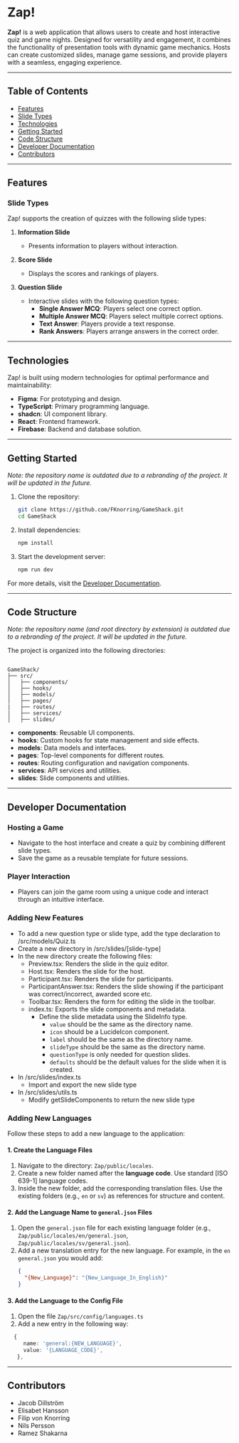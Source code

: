 # Zap!

**Zap!** is a web application that allows users to create and host interactive quiz and game nights. Designed for versatility and engagement, it combines the functionality of presentation tools with dynamic game mechanics. Hosts can create customized slides, manage game sessions, and provide players with a seamless, engaging experience.

---

## Table of Contents

- [Features](#features)
- [Slide Types](#slide-types)
- [Technologies](#technologies)
- [Getting Started](#getting-started)
- [Code Structure](#code-structure)
- [Developer Documentation](#developer-documentation)
- [Contributors](#contributors)

---

## Features

### Slide Types

Zap! supports the creation of quizzes with the following slide types:

1. **Information Slide**

   - Presents information to players without interaction.

2. **Score Slide**

   - Displays the scores and rankings of players.

3. **Question Slide**
   - Interactive slides with the following question types:
     - **Single Answer MCQ**: Players select one correct option.
     - **Multiple Answer MCQ**: Players select multiple correct options.
     - **Text Answer**: Players provide a text response.
     - **Rank Answers**: Players arrange answers in the correct order.

---

## Technologies

Zap! is built using modern technologies for optimal performance and maintainability:

- **Figma**: For prototyping and design.
- **TypeScript**: Primary programming language.
- **shadcn**: UI component library.
- **React**: Frontend framework.
- **Firebase**: Backend and database solution.

---

## Getting Started

_Note: the repository name is outdated due to a rebranding of the project. It will be updated in the future._

1. Clone the repository:
   ```bash
   git clone https://github.com/FKnorring/GameShack.git
   cd GameShack
   ```
2. Install dependencies:
   ```bash
   npm install
   ```
3. Start the development server:
   ```bash
   npm run dev
   ```

For more details, visit the [Developer Documentation](#developer-documentation).

---

## Code Structure

_Note: the repository name (and root directory by extension) is outdated due to a rebranding of the project. It will be updated in the future._

The project is organized into the following directories:

```plaintext

GameShack/
├── src/
│   ├── components/
│   ├── hooks/
│   ├── models/
│   ├── pages/
|   ├── routes/
│   ├── services/
│   ├── slides/
```

- **components**: Reusable UI components.
- **hooks**: Custom hooks for state management and side effects.
- **models**: Data models and interfaces.
- **pages**: Top-level components for different routes.
- **routes**: Routing configuration and navigation components.
- **services**: API services and utilities.
- **slides**: Slide components and utilities.

---

## Developer Documentation

### Hosting a Game

- Navigate to the host interface and create a quiz by combining different slide types.
- Save the game as a reusable template for future sessions.

### Player Interaction

- Players can join the game room using a unique code and interact through an intuitive interface.

### Adding New Features

- To add a new question type or slide type, add the type declaration to /src/models/Quiz.ts
- Create a new directory in /src/slides/[slide-type]
- In the new directory create the following files:
  - Preview.tsx: Renders the slide in the quiz editor.
  - Host.tsx: Renders the slide for the host.
  - Participant.tsx: Renders the slide for participants.
  - ParticipantAnswer.tsx: Renders the slide showing if the participant was correct/incorrect, awarded score etc.
  - Toolbar.tsx: Renders the form for editing the slide in the toolbar.
  - index.ts: Exports the slide components and metadata.
    - Define the slide metadata using the SlideInfo type.
      - `value` should be the same as the directory name.
      - `icon` should be a LucideIcon component.
      - `label` should be the same as the directory name.
      - `slideType` should be the same as the directory name.
      - `questionType` is only needed for question slides.
      - `defaults` should be the default values for the slide when it is created.
- In /src/slides/index.ts
  - Import and export the new slide type
- In /src/slides/utils.ts
  - Modify getSlideComponents to return the new slide type

### Adding New Languages

Follow these steps to add a new language to the application:

#### 1. Create the Language Files

1. Navigate to the directory: `Zap/public/locales`.
2. Create a new folder named after the **language code**. Use standard [ISO 639-1] language codes.
3. Inside the new folder, add the corresponding translation files. Use the existing folders (e.g., `en` or `sv`) as references for structure and content.

#### 2. Add the Language Name to `general.json` Files

1. Open the `general.json` file for each existing language folder (e.g., `Zap/public/locales/en/general.json`, `Zap/public/locales/sv/general.json`).
2. Add a new translation entry for the new language. For example, in the `en` `general.json` you would add:
   ```json
   {
     "{New_Language}": "{New_Language_In_English}"
   }
   ```

#### 3. Add the Language to the Config File

1. Open the file `Zap/src/config/languages.ts`
2. Add a new entry in the following way:

```ts
  {
     name: 'general:{NEW_LANGUAGE}',
     value: '{LANGUAGE_CODE}',
   },
```

---

## Contributors

- Jacob Dillström
- Elisabet Hansson
- Filip von Knorring
- Nils Persson
- Ramez Shakarna

```

```
